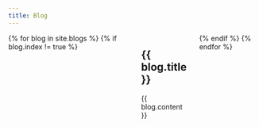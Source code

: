 ```yaml
---
title: Blog
---
```


<div class="columns small-12 medium-10">
  {% for blog in site.blogs %}
    {% if blog.index != true %}
    <div id="{{ blog.hash }}">
      <h2>{{ blog.title }}</h2>
      {{ blog.content }}
    </div>
    {% endif %}
  {% endfor %}
</div>